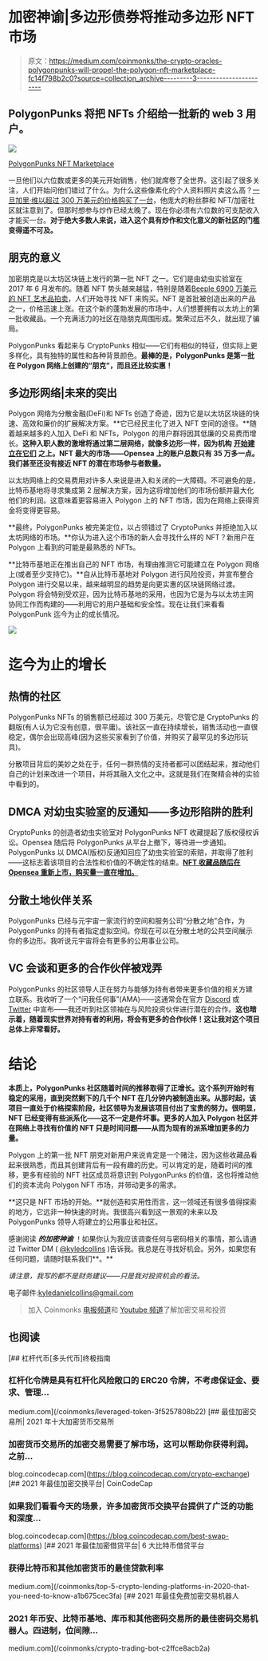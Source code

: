 # 加密神谕|多边形债券将推动多边形 NFT 市场

> 原文：<https://medium.com/coinmonks/the-crypto-oracles-polygonpunks-will-propel-the-polygon-nft-marketplace-fc14f798b2c0?source=collection_archive---------3----------------------->

## PolygonPunks 将把 NFTs 介绍给一批新的 web 3 用户。

![](img/e701809d03a5f293bb8ecfcd4f710aad.png)

[PolygonPunks NFT Marketplace](https://app.nftrade.com/assets/polygon/0x9498274b8c82b4a3127d67839f2127f2ae9753f4)

一旦他们以六位数或更多的美元开始销售，他们就席卷了全世界。这引起了很多关注，人们开始问他们错过了什么。为什么这些像素化的个人资料照片卖这么高？[一旦加里·维以超过 300 万美元的价格购买了一台](https://decrypt.co/77328/gary-vaynerchuk-cryptopunk-ethereum-nft)，他庞大的粉丝群和 NFT/加密社区就注意到了。但那时想参与炒作已经太晚了。现在你必须有六位数的可支配收入才能买一台。**对于绝大多数人来说，进入这个具有炒作和文化意义的新社区的门槛变得遥不可及。**

## 朋克的意义

加密朋克是以太坊区块链上发行的第一批 NFT 之一。它们是由幼虫实验室在 2017 年 6 月发布的。随着 NFT 势头越来越猛，特别是随着[Beeple 6900 万美元的 NFT 艺术品拍卖](https://www.nytimes.com/2021/03/11/arts/design/nft-auction-christies-beeple.html)，人们开始寻找 NFT 来购买。NFT 是首批被创造出来的产品之一，价格迅速上涨。在这个新的蓬勃发展的市场中，人们想要拥有以太坊上的第一批收藏品。一个充满活力的社区在隐朋克周围形成。繁荣过后不久，就出现了骗局。

PolygonPunks 看起来与 CryptoPunks 相似——它们有相似的特征，但实际上更多样化，具有独特的属性和各种背景颜色。**最棒的是，PolygonPunks 是第一批在 Polygon 网络上创建的“朋克”，而且还比较实惠！**

## 多边形网络|未来的突出

Polygon 网络为分散金融(DeFi)和 NFTs 创造了奇迹，因为它是以太坊区块链的快速、高效和廉价的扩展解决方案。**它已经民主化了进入 NFT 空间的途径。**随着越来越多的人加入 DeFi 和 NFTs，Polygon 的用户群将因其低廉的交易费而增长。**这种入职人数的激增将通过第二层网络，就像多边形一样，因为机构** [**开始建立在它们**](https://www.coindesk.com/business/2021/09/01/coinbase-to-use-polygons-ethereum-scaling-solution-to-reduce-prices-settlement-times/) **之上。NFT 最大的市场——Opensea 上的账户总数只有 35 万多一点。**我们甚至还没有接近 NFT 的潜在市场参与者数量。****

以太坊网络上的交易费用对许多人来说是进入和关闭的一大障碍。不可避免的是，比特币基地将寻求集成第 2 层解决方案，因为这将增加他们的市场份额并最大化他们的利润。这意味着更容易进入 Polygon 上的 NFT 市场，因为在网络上获得资金将变得更容易。

**最终，PolygonPunks 被完美定位，以占领错过了 CryptoPunks 并拒绝加入以太坊网络的市场。**你认为进入这个市场的新人会寻找什么样的 NFT？新用户在 Polygon 上看到的可能是最熟悉的 NFTs。

**比特币基地正在推出自己的 NFT 市场，有理由推测它可能建立在 Polygon 网络上(或者至少支持它)。**自从比特币基地对 Polygon 进行风险投资，并宣布整合 Polygon 进行交易以来，越来越明显的趋势是向更实惠的区块链网络过渡。Polygon 将会特别受欢迎，因为比特币基地的采用，也因为它是为与以太坊主网协同工作而构建的——利用它的用户基础和安全性。现在让我们来看看 PolygonPunk 迄今为止的成长情况。

![](img/93856232590e241962f59aaa2fc6844d.png)

# 迄今为止的增长

## 热情的社区

PolygonPunks NFTs 的销售额已经超过 300 万美元，尽管它是 CryptoPunks 的翻版(有人认为它没有创意，很平庸)。该社区一直在持续增长，销售活动也一直很稳定，偶尔会出现高峰(因为这些买家看到了价值，并购买了最罕见的多边形玩具)。

分散项目背后的美妙之处在于，任何一群热情的支持者都可以团结起来，推动他们自己的计划来改进一个项目，并将其融入文化之中。这就是我们在聚精会神的实验中看到的。

## DMCA 对幼虫实验室的反通知——多边形陷阱的胜利

CryptoPunks 的创造者幼虫实验室对 PolygonPunks NFT 收藏提起了版权侵权诉讼。Opensea 随后将 PolygonPunks 从平台上撤下，等待进一步通知。PolygonPunks 以 DMCA(版权)反通知回应了幼虫实验室的索赔，并取得了胜利——这标志着该项目的合法性和价值的不确定性的结束。[**NFT 收藏品随后在 Opensea 重新上市，购买量一直在增加。**](https://cointelegraph.com/news/cloned-cryptopunks-are-back-on-opensea-marketplace-after-dmca-counter-notice)

## 分散土地伙伴关系

PolygonPunks 已经与元宇宙一家流行的空间和服务公司“分散之地”合作，为 PolygonPunks 的持有者指定虚拟空间。你现在可以在分散土地的公共空间展示你的多边形。我听说元宇宙将会有更多的公用事业公司。

## VC 会谈和更多的合作伙伴被戏弄

PolygonPunks 的社区领导人正在努力与能够为持有者带来更多价值的相关方建立联系。我收听了一个“问我任何事”(AMA)——这通常会在官方 [Discord](https://discord.com/invite/qHmfuzYgpn) 或 [Twitter](https://twitter.com/PunksOnPolygon) 中宣布——我还听到社区领袖在与风险投资伙伴进行潜在的合作。**这也暗示着，随着现实世界对持有者的利用，将会有更多的合作伙伴！这让我对这个项目总体上非常看好。**

# 结论

**本质上，PolygonPunks 社区随着时间的推移取得了正增长。这个系列开始时有稳定的采用，直到突然剩下的几千个 NFT 在几分钟内被制造出来。**从那时起，该项目一直处于价格探索阶段，社区领导为发展该项目付出了宝贵的努力。很明显，NFT 已经变得有些派系化——这不一定是件坏事。更多的人加入 Polygon 社区并在网络上寻找有价值的 NFT 只是时间问题——从而为现有的派系增加更多的力量。****

Polygon 上的第一批 NFT 朋克对新用户来说肯定是一个赌注，因为这些收藏品看起来很熟悉，而且其创建背后有一段有趣的历史。可以肯定的是，随着时间的推移，更多有经验的 NFT 社区成员将意识到 PolygonPunks 的价值，这也将推动他们的资本流向 Polygon NFT 市场，并带动更多的需求。

**这只是 NFT 市场的开始。**就创造和实用性而言，这一领域还有很多值得探索的地方，它远非一种快速的时尚。我很高兴看到这一景观的未来以及 PolygonPunks 领导人将建立的公用事业和社区。

感谢阅读 ***的加密神谕*** ！如果你认为我应该调查任何与密码相关的事情，那么请通过 Twitter DM ( [@kyledcollins](https://twitter.com/kyledcollins) )告诉我。我总是在寻找好机会。另外，如果您有任何问题，请随时联系我们**。**

*请注意，我写的都不是财务建议——只是我对投资机会的看法。*

电子邮件:kyledanielcollins@gmail.com

> 加入 Coinmonks [电报频道](https://t.me/coincodecap)和 [Youtube 频道](https://www.youtube.com/c/coinmonks/videos)了解加密交易和投资

## 也阅读

[](/coinmonks/leveraged-token-3f5257808b22) [## 杠杆代币[多头代币]终极指南

### 杠杆化令牌是具有杠杆化风险敞口的 ERC20 令牌，不考虑保证金、要求、管理…

medium.com](/coinmonks/leveraged-token-3f5257808b22) [](https://blog.coincodecap.com/crypto-exchange) [## 最佳加密交易所| 2021 年十大加密货币交易所

### 加密货币交易所的加密交易需要了解市场，这可以帮助你获得利润。之前…

blog.coincodecap.com](https://blog.coincodecap.com/crypto-exchange) [](https://blog.coincodecap.com/best-swap-platforms) [## 2021 年最佳加密交换平台| CoinCodeCap

### 如果我们看看今天的场景，许多加密货币交换平台提供了广泛的功能和深度…

blog.coincodecap.com](https://blog.coincodecap.com/best-swap-platforms) [](/coinmonks/top-5-crypto-lending-platforms-in-2020-that-you-need-to-know-a1b675cec3fa) [## 2021 年最佳加密借贷平台| 6 大比特币借贷平台

### 获得比特币和其他加密货币的最佳贷款利率

medium.com](/coinmonks/top-5-crypto-lending-platforms-in-2020-that-you-need-to-know-a1b675cec3fa) [](/coinmonks/crypto-trading-bot-c2ffce8acb2a) [## 2021 年最佳免费加密交易机器人

### 2021 年币安、比特币基地、库币和其他密码交易所的最佳密码交易机器人。四进制，位间隙…

medium.com](/coinmonks/crypto-trading-bot-c2ffce8acb2a)